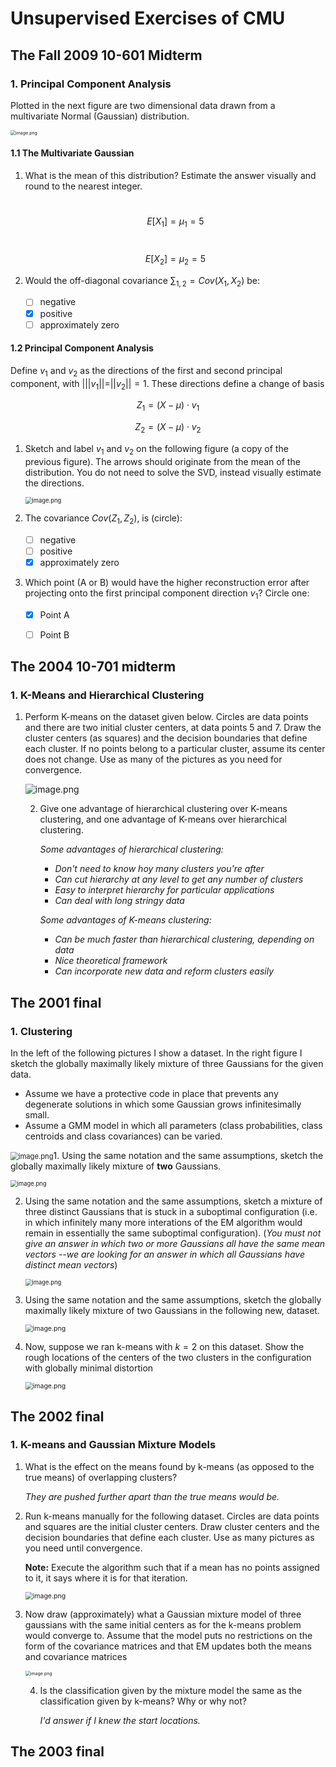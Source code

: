 # Unsupervised Exercises of CMU

## The Fall 2009 10-601 Midterm

### 1. Principal Component Analysis

Plotted in the next figure are two dimensional data drawn from a multivariate Normal (Gaussian) distribution.

<img src="../resources/img/pca.png" alt="image.png" style="zoom: 50%;" />

#### 1.1 The Multivariate Gaussian

1. What is the mean of this distribution? Estimate the answer visually and round to the nearest integer.

   ​	$$ E[X_1] = \mu_1 = 5 $$

   ​	$$ E[X_2] = \mu_2 = 5 $$

2. Would the off-diagonal covariance $\sum_{1,2} = Cov (X_1, X_2)$ be:
   - [ ] negative
   - [x] positive
   - [ ] approximately zero

#### 1.2 Principal Component Analysis

Define $v_1$ and $v_2$ as the directions of the first and second principal component, with $|||v_1|| = ||v_2|| = 1$. These directions define a change of basis

$$Z_1 = (X - \mu)\cdot v_1$$

$$Z_2 = (X - \mu)\cdot v_2$$

1. Sketch and label $v_1$ and $v_2$ on the following figure (a copy of the previous figure). The arrows should originate from the mean of the distribution. You do not need to solve the SVD, instead visually estimate the directions.

   <img src="../resources/img/pca_answer.png" alt="image.png" style="zoom: 67%;" />

2. The covariance $Cov(Z_1, Z_2)$, is (circle):
   - [ ] negative
   - [ ] positive
   - [x] approximately zero
3. Which point (A or B) would have the higher reconstruction error after projecting onto the first principal component direction $v_1$? Circle one:
   - [x] Point A
   - [ ] Point B



## The 2004 10-701 midterm

### 1. K-Means and Hierarchical Clustering

1. Perform K-means on the dataset given below. Circles are data points and there are two initial cluster centers, at data points 5 and 7. Draw the cluster centers (as squares) and the decision boundaries that define each cluster. If no points belong to a particular cluster, assume its center does not change. Use as many of the pictures as you need for convergence.

   ![image.png](..\resources\img\kmeans.png)

   2. Give one advantage of hierarchical clustering over K-means clustering, and one advantage of K-means over hierarchical clustering.

      *Some advantages of hierarchical clustering:*

      - *Don't need to know hoy many clusters you're after*
      - *Can cut hierarchy at any level to get any number of clusters*
      - *Easy to interpret hierarchy for particular applications*
      - *Can deal with long stringy data*

      *Some advantages of K-means clustering:*

      - *Can be much faster than hierarchical clustering, depending on data*
      - *Nice theoretical framework*
      - *Can incorporate new data and reform clusters easily*

## The 2001 final

### 1. Clustering

In the left of the following pictures I show a dataset. In the right figure I sketch the globally maximally likely mixture of three Gaussians for the given data.

- Assume we have a protective code in place that prevents any degenerate solutions in which some Gaussian grows infinitesimally small.
- Assume a GMM model in which all parameters (class probabilities, class centroids and class covariances) can be varied.

<img src="..\resources\img\gaussians.png" alt="image.png" style="zoom:80%;" />1. Using the same notation and the same assumptions, sketch the globally maximally likely mixture of **two** Gaussians.

<img src="C:\_School\Clases Uni\ML\ml-questions\resources\img\2_gaussians.png" alt="image.png" style="zoom:67%;" />



2. Using the same notation and the same assumptions, sketch a mixture of three distinct Gaussians that is stuck in a suboptimal configuration (i.e. in which infinitely many more interations of the EM algorithm would remain in essentially the same suboptimal configuration). (*You must not give an answer in which two or more Gaussians all have the same mean vectors --we are looking for an answer in which all Gaussians have distinct mean vectors*)

   <img src="C:\_School\Clases Uni\ML\ml-questions\resources\img\2_gaussians.png" alt="image.png" style="zoom:67%;" />

3. Using the same notation and the same assumptions, sketch the globally maximally likely mixture of two Gaussians in the following new, dataset.

   <img src="C:\_School\Clases Uni\ML\ml-questions\resources\img\other_gaussian.png" alt="image.png" style="zoom:75%;" />

4. Now, suppose we ran k-means with $k=2$ on this dataset. Show the rough locations of the centers of the two clusters in the configuration with globally minimal distortion

   <img src="C:\_School\Clases Uni\ML\ml-questions\resources\img\other_gaussian.png" alt="image.png" style="zoom:75%;" />

## The 2002 final

### 1. K-means and Gaussian Mixture Models

1. What is the effect on the means found by k-means (as opposed to the true means) of overlapping clusters?

   *They are pushed further apart than the true means would be.*

2. Run k-means manually for the following dataset. Circles are data points and squares are the initial cluster centers. Draw cluster centers and the decision boundaries that define each cluster. Use as many pictures as you need until convergence.

   **Note:** Execute the algorithm such that if a mean has no points assigned to it, it says where it is for that iteration.

   <img src="..\resources\img\k-means.png" alt="image.png" style="zoom:75%;" />

3. Now draw (approximately) what a Gaussian mixture model of three gaussians with the same initial centers as for the k-means problem would converge to. Assume that the model puts no restrictions on the form of the covariance matrices and that EM updates both the means and covariance matrices

   <img src="..\resources\img\gmm.png" alt="image.png" style="zoom: 50%;" />

   4. Is the classification given by the mixture model the same as the classification given by k-means? Why or why not?

      *I'd answer if I knew the start locations.*



## The 2003 final